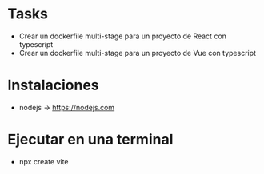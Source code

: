 # Tasks

- Crear un dockerfile multi-stage para un proyecto de React con typescript
- Crear un dockerfile multi-stage para un proyecto de Vue con typescript

# Instalaciones

- nodejs -> https://nodejs.com

# Ejecutar en una terminal

- npx create vite
